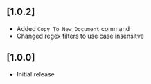 ## [1.0.2]
- Added `Copy To New Document` command
- Changed regex filters to use case insensitve
## [1.0.0]
- Initial release  






